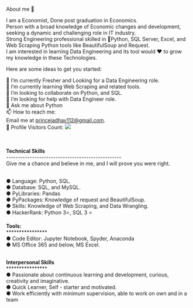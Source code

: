 About me 🧑


I am a Economist, Done post graduation in Economics. <br/>
Person with a broad knowledge of Economic changes and development, seeking a dynamic and challenging role in IT industry. <br/>
Strong Engineering professional skilled in 🐍Python, SQL Server, Excel, and Web Scraping Python tools like BeautifulSoup and Request.<br/>
I am interested in learning Data Engineering and its tool would ♥️ to grow my knowledge in these Technologies.

Here are some ideas to get you started:

🔭 I’m currently Fresher and Looking for a Data Engineering role. <br/>
🌱 I’m currently learning Web Scraping and related tools. <br/>
👯 I’m looking to collaborate on Python, and SQL. <br/>
🤔 I’m looking for help with Data Engineer role. <br/>
💬 Ask me about Python <br/>
📫 How to reach me: <br/>
Email me at [princejadhav112@gmail.com](mailto:princejadhav112@gmail.com). <br/>
🎢 Profile Visitors Count: ![](https://visitor-badge.glitch.me/badge?page_id=SagarJadhav112) <br/>
<br/>
<br/>

<b>Technical Skills</b> <br/>
------------------------------------------------- <br/>
Give me a chance and believe in me, and I will prove you were right. <br/><br/>

● Language: Python, SQL. <br/>
● Database: SQL, and MySQL. <br/>
● PyLibraries: Pandas <br/>
● PyPackages: Knowledge of request and BeautifulSoup. <br/>
● Skills: Knowledge of Web Scraping, and Data Wrangling. <br/>
● HackerRank: Python 3⭐, SQL 3 ⭐ <br/> 

<b>Tools:</b> <br/>
**************** <br/>
● Code Editor: Jupyter Notebook, Spyder, Anaconda <br/>
● MS Office 365 and below, MS Excel. <br/> <br/>

<b>Interpersonal Skills</b> <br/> 
**************** <br/>
● Passionate about continuous learning and development, curious, creativity and imaginative. <br/>
● Quick Learner, Self - starter and motivated.  <br/>
● Work efficiently with minimum supervision, able to work on own and in a team <br/>
<br/><br/><br/>
